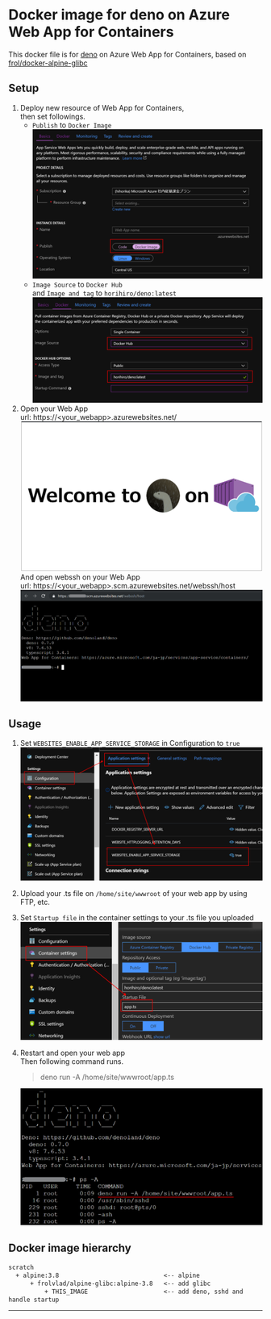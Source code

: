 # Docker image for deno on Azure Web App for Containers
This docker file is  for [deno](https://github.com/denoland/deno/) on Azure Web App for Containers, based on [frol/docker-alpine-glibc
](https://github.com/frol/docker-alpine-glibc)

## Setup

1. Deploy new resource of Web App for Containers,<br>
   then set followings.
    - `Publish` to `Docker Image`<br>
  ![./deploy_settings_publish.png](./deploy_settings_publish.png)
    - `Image Source` to `Docker Hub`<br>
    and `Image and tag` to `horihiro/deno:latest`<br>
  ![./deploy_settings_container.png](./deploy_settings_container.png)
1. Open your Web App<br>
  url: https://\<your_webapp>.azurewebsites.net/
  ![./deno_on_webapp.png](./deno_on_webapp.png)
  And open webssh on your Web App<br>
  url: https://\<your_webapp>.scm.azurewebsites.net/webssh/host
  ![./webssh_on_webapp.png](./webssh_on_webapp.png)

## Usage

1. Set `WEBSITES_ENABLE_APP_SERVICE_STORAGE` in Configuration to `true`
![./application_settings.png](./application_settings.png)
1. Upload your .ts file on `/home/site/wwwroot` of your web app by using FTP, etc.
1. Set `Startup file` in the container settings to your .ts file you uploaded<br>
  ![./startup_settings.png](./startup_settings.png)
1. Restart and open your web app<br>
  Then following command runs.
    > deno run -A /home/site/wwwroot/app.ts
    
    ![./running_app.png](./running_app.png)

## Docker image hierarchy
```
scratch
  + alpine:3.8                             <-- alpine
      + frolvlad/alpine-glibc:alpine-3.8   <-- add glibc
          + THIS_IMAGE                     <-- add deno, sshd and handle startup
```

----

